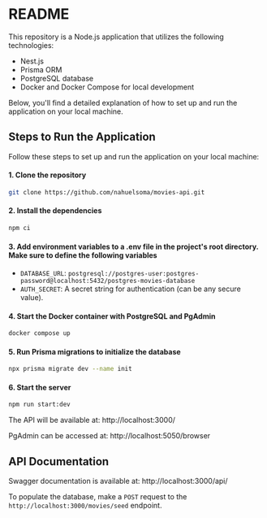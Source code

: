 # README

This repository is a Node.js application that utilizes the following technologies:

- Nest.js
- Prisma ORM
- PostgreSQL database
- Docker and Docker Compose for local development

Below, you'll find a detailed explanation of how to set up and run the application on your local machine.

## Steps to Run the Application

Follow these steps to set up and run the application on your local machine:

#### 1. Clone the repository

```bash
git clone https://github.com/nahuelsoma/movies-api.git
```

#### 2. Install the dependencies

```bash
npm ci
```

#### 3. Add environment variables to a .env file in the project's root directory. Make sure to define the following variables

- `DATABASE_URL`: `postgresql://postgres-user:postgres-password@localhost:5432/postgres-movies-database`
- `AUTH_SECRET`: A secret string for authentication (can be any secure value).

#### 4. Start the Docker container with PostgreSQL and PgAdmin

```bash
docker compose up
```

#### 5. Run Prisma migrations to initialize the database

```bash
npx prisma migrate dev --name init
```

#### 6. Start the server

```bash
npm run start:dev
```

The API will be available at: http://localhost:3000/

PgAdmin can be accessed at: http://localhost:5050/browser

## API Documentation

Swagger documentation is available at: http://localhost:3000/api/

To populate the database, make a `POST` request to the `http://localhost:3000/movies/seed` endpoint.
